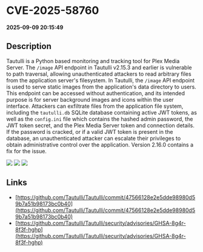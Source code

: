 # CVE-2025-58760

**2025-09-09 20:15:49**

## Description
Tautulli is a Python based monitoring and tracking tool for Plex Media Server. The `/image` API endpoint in Tautulli v2.15.3 and earlier is vulnerable to path traversal, allowing unauthenticated attackers to read arbitrary files from the application server's filesystem. In Tautulli, the `/image` API endpoint is used to serve static images from the application's data directory to users. This endpoint can be accessed without authentication, and its intended purpose is for server background images and icons within the user interface. Attackers can exfiltrate files from the application file system, including the `tautulli.db` SQLite database containing active JWT tokens, as well as the `config.ini` file which contains the hashed admin password, the JWT token secret, and the Plex Media Server token and connection details. If the password is cracked, or if a valid JWT token is present in the database, an unauthenticated attacker can escalate their privileges to obtain administrative control over the application. Version 2.16.0 contains a fix for the issue.

![](https://img.shields.io/static/v1?label=Score&message=8.6&color=red)
![](https://img.shields.io/static/v1?label=Severity&message=HIGH&color=red)
![](https://img.shields.io/static/v1?label=CWE&message=Traversal&color=green)

## Links
- [https://github.com/Tautulli/Tautulli/commit/47566128e2e5dde98980d59b7a51b98173bc0b40](https://github.com/Tautulli/Tautulli/commit/47566128e2e5dde98980d59b7a51b98173bc0b40)
- [https://github.com/Tautulli/Tautulli/security/advisories/GHSA-8g4r-8f3f-hghp](https://github.com/Tautulli/Tautulli/security/advisories/GHSA-8g4r-8f3f-hghp)
